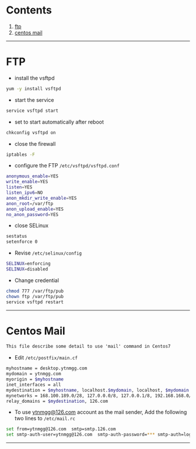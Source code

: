 # Contents

<!-- -->
1. [ftp](#ftp)
2. [centos mail](#centos-mail)
<!-- -->
---
# FTP
* install the vsftpd
```bash
yum -y install vsftpd
```
* start the service
```bash
service vsftpd start
```
* set to start automatically after reboot
``` bash
chkconfig vsftpd on
```
* close the firewall
``` bash
iptables -F
```
* configure the FTP `/etc/vsftpd/vsftpd.conf`
```bash
anonymous_enable=YES
write_enable=YES
listen=YES
listen_ipv6=NO
anon_mkdir_write_enable=YES
anon_root=/var/ftp
anon_upload_enable=YES
no_anon_password=YES
```
* close SELinux
```bash
sestatus
setenforce 0
```

  + Revise `/etc/selinux/config`
```bash
SELINUX=enforcing
SELINUX=disabled
```
* Change credential
```bash
chmod 777 /var/ftp/pub
chown ftp /var/ftp/pub
service vsftpd restart
```
---
# Centos Mail
```markdown
This file describe some detail to use 'mail' command in Centos7
```

* Edit `/etc/postfix/main.cf`
```bash
myhostname = desktop.ytnmgg.com
mydomain = ytnmgg.com
myorigin = $myhostname
inet_interfaces = all
mydestination = $myhostname, localhost.$mydomain, localhost, $mydomain
mynetworks = 168.100.189.0/28, 127.0.0.0/8, 127.0.0.1/8, 192.168.168.0/24
relay_domains = $mydestination, 126.com
```

* To use ytnmgg@126.com account as the mail sender, Add the following two lines to `/etc/mail.rc`
```bash
set from=ytnmgg@126.com  smtp=smtp.126.com
set smtp-auth-user=ytnmgg@126.com  smtp-auth-password=*** smtp-auth=login
```
***
